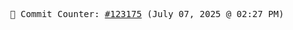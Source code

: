 <p align="center">
    <samp>
        📮 Commit Counter: <a href="https://github.com/Javascript-void0/Javascript-void0/commits/main">#123175</a> (July 07, 2025 @ 02:27 PM)
    </samp>
</p>